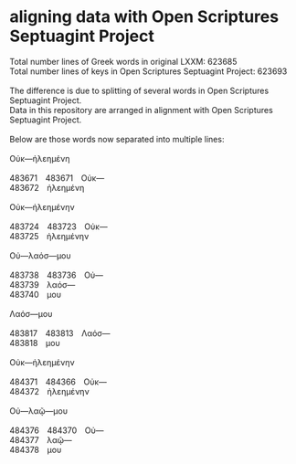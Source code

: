 # aligning data with Open Scriptures Septuagint Project

Total number lines of Greek words in original LXXM: 623685<br />
Total number lines of keys in Open Scriptures Septuagint Project: 623693<br />
<br />
The difference is due to splitting of several words in Open Scriptures Septuagint Project.<br />
Data in this repository are arranged in alignment with Open Scriptures Septuagint Project.<br />
<br />
Below are those words now separated into multiple lines:<br />
<br />
Οὐκ—ἠλεημένη<br />
<br />
483671&emsp;483671&emsp;Οὐκ—<br />
483672&emsp;ἠλεημένη<br />
<br />
Οὐκ—ἠλεημένην<br />
<br />
483724&emsp;483723&emsp;Οὐκ—<br />
483725&emsp;ἠλεημένην<br />
<br />
Οὐ—λαόσ—μου<br />
<br />
483738&emsp;483736&emsp;Οὐ—<br />
483739&emsp;λαόσ—<br />
483740&emsp;μου<br />
<br />
Λαόσ—μου<br />
<br />
483817&emsp;483813&emsp;Λαόσ—<br />
483818&emsp;μου<br />
<br />
Οὐκ—ἠλεημένην<br />
<br />
484371&emsp;484366&emsp;Οὐκ—<br />
484372&emsp;ἠλεημένην<br />
<br />
Οὐ—λαῷ—μου<br />
<br />
484376&emsp;484370&emsp;Οὐ—<br />
484377&emsp;λαῷ—<br />
484378&emsp;μου<br />
